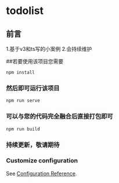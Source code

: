 # todolist

## 前言
1.基于v3和ts写的小案例
2.会持续维护

##若要使用该项目您需要
```
npm install
```

### 然后即可运行该项目
```
npm run serve
```

### 可以与您的代码完全融合后直接打包即可
```
npm run build
```
### 持续更新，敬请期待
### Customize configuration
See [Configuration Reference](https://cli.vuejs.org/config/).
